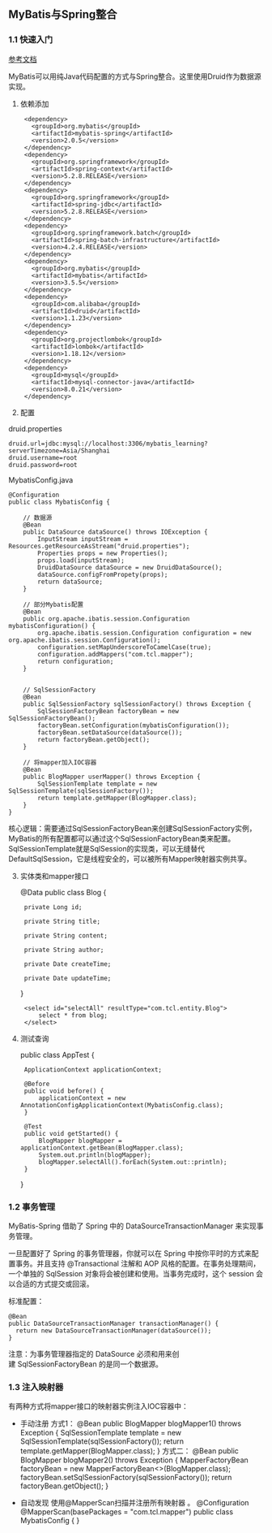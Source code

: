 ## MyBatis与Spring整合

### 1.1 快速入门 

[参考文档](http://mybatis.org/spring/zh/index.html)

MyBatis可以用纯Java代码配置的方式与Spring整合。这里使用Druid作为数据源实现。

1. 依赖添加

        <dependency>
          <groupId>org.mybatis</groupId>
          <artifactId>mybatis-spring</artifactId>
          <version>2.0.5</version>
        </dependency>
        <dependency>
          <groupId>org.springframework</groupId>
          <artifactId>spring-context</artifactId>
          <version>5.2.8.RELEASE</version>
        </dependency>
        <dependency>
          <groupId>org.springframework</groupId>
          <artifactId>spring-jdbc</artifactId>
          <version>5.2.8.RELEASE</version>
        </dependency>
        <dependency>
          <groupId>org.springframework.batch</groupId>
          <artifactId>spring-batch-infrastructure</artifactId>
          <version>4.2.4.RELEASE</version>
        </dependency>
        <dependency>
          <groupId>org.mybatis</groupId>
          <artifactId>mybatis</artifactId>
          <version>3.5.5</version>
        </dependency>
        <dependency>
          <groupId>com.alibaba</groupId>
          <artifactId>druid</artifactId>
          <version>1.1.23</version>
        </dependency>
        <dependency>
          <groupId>org.projectlombok</groupId>
          <artifactId>lombok</artifactId>
          <version>1.18.12</version>
        </dependency>
        <dependency>
          <groupId>mysql</groupId>
          <artifactId>mysql-connector-java</artifactId>
          <version>8.0.21</version>
        </dependency>

2. 配置

druid.properties

    druid.url=jdbc:mysql://localhost:3306/mybatis_learning?serverTimezone=Asia/Shanghai
    druid.username=root
    druid.password=root

MybatisConfig.java

    @Configuration
    public class MybatisConfig {
    
    	// 数据源
        @Bean
        public DataSource dataSource() throws IOException {
            InputStream inputStream = Resources.getResourceAsStream("druid.properties");
            Properties props = new Properties();
            props.load(inputStream);
            DruidDataSource dataSource = new DruidDataSource();
            dataSource.configFromPropety(props);
            return dataSource;
        }
    
    	// 部分Mybatis配置
        @Bean
        public org.apache.ibatis.session.Configuration mybatisConfiguration() {
            org.apache.ibatis.session.Configuration configuration = new org.apache.ibatis.session.Configuration();
            configuration.setMapUnderscoreToCamelCase(true);
            configuration.addMappers("com.tcl.mapper");
            return configuration;
        }
    
    
        // SqlSessionFactory
        @Bean
        public SqlSessionFactory sqlSessionFactory() throws Exception {
            SqlSessionFactoryBean factoryBean = new SqlSessionFactoryBean();
            factoryBean.setConfiguration(mybatisConfiguration());
            factoryBean.setDataSource(dataSource());
            return factoryBean.getObject();
        }
    
    	// 将mapper加入IOC容器
        @Bean
        public BlogMapper userMapper() throws Exception {
            SqlSessionTemplate template = new SqlSessionTemplate(sqlSessionFactory());
            return template.getMapper(BlogMapper.class);
        }
    }
    

核心逻辑：需要通过SqlSessionFactoryBean来创建SqlSessionFactory实例，MyBatis的所有配置都可以通过这个SqlSessionFactoryBean类来配置。SqlSessionTemplate就是SqlSession的实现类，可以无缝替代DefaultSqlSession，它是线程安全的，可以被所有Mapper映射器实例共享。

3. 实体类和mapper接口

    @Data
    public class Blog {
    
        private Long id;
    
        private String title;
    
        private String content;
    
        private String author;
    
        private Date createTime;
    
        private Date updateTime;
    }

    <?xml version="1.0" encoding="UTF-8" ?>
    <!DOCTYPE mapper
            PUBLIC "-//mybatis.org//DTD Mapper 3.0//EN"
            "http://mybatis.org/dtd/mybatis-3-mapper.dtd">
    <mapper namespace="com.tcl.mapper.BlogMapper">
    
        <select id="selectAll" resultType="com.tcl.entity.Blog">
            select * from blog;
        </select>
    </mapper>

4. 测试查询

    public class AppTest {
    
        ApplicationContext applicationContext;
    
        @Before
        public void before() {
            applicationContext = new AnnotationConfigApplicationContext(MybatisConfig.class);
        }
    
        @Test
        public void getStarted() {
            BlogMapper blogMapper = applicationContext.getBean(BlogMapper.class);
            System.out.println(blogMapper);
            blogMapper.selectAll().forEach(System.out::println);
        }
    }



### 1.2 事务管理

MyBatis-Spring 借助了 Spring 中的 DataSourceTransactionManager 来实现事务管理。

一旦配置好了 Spring 的事务管理器，你就可以在 Spring 中按你平时的方式来配置事务。并且支持 @Transactional 注解和 AOP 风格的配置。在事务处理期间，一个单独的 SqlSession 对象将会被创建和使用。当事务完成时，这个 session 会以合适的方式提交或回滚。

标准配置：

    @Bean
    public DataSourceTransactionManager transactionManager() {
      return new DataSourceTransactionManager(dataSource());
    }

注意：为事务管理器指定的 DataSource 必须和用来创建 SqlSessionFactoryBean 的是同一个数据源。



### 1.3 注入映射器

有两种方式将mapper接口的映射器实例注入IOC容器中：

- 手动注册
  方式1：
          @Bean
          public BlogMapper blogMapper1() throws Exception {
              SqlSessionTemplate template = new SqlSessionTemplate(sqlSessionFactory());
              return template.getMapper(BlogMapper.class);
          }
  方式二：
          @Bean
          public BlogMapper blogMapper2() throws Exception {
              MapperFactoryBean<BlogMapper> factoryBean = new MapperFactoryBean<>(BlogMapper.class);
              factoryBean.setSqlSessionFactory(sqlSessionFactory());
              return factoryBean.getObject();
          }
  
- 自动发现
  使用@MapperScan扫描并注册所有映射器 。
      @Configuration
      @MapperScan(basePackages = "com.tcl.mapper")
      public class MybatisConfig {
      }


